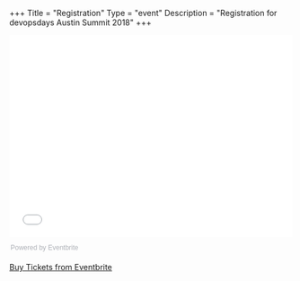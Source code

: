+++
Title = "Registration"
Type = "event"
Description = "Registration for devopsdays Austin Summit 2018"
+++
<div style="width:100%; text-align:left;"><iframe src="//eventbrite.com/tickets-external?eid=43247165436&ref=etckt" frameborder="0" height="360" width="100%" vspace="0" hspace="0" marginheight="5" marginwidth="5" scrolling="auto" allowtransparency="true"></iframe><div style="font-family:Helvetica, Arial; font-size:12px; padding:10px 0 5px; margin:2px; width:100%; text-align:left;" ><a class="powered-by-eb" style="color: #ADB0B6; text-decoration: none;" target="_blank" href="http://www.eventbrite.com/">Powered by Eventbrite</a></div></div>

<p><a href="http://www.eventbrite.com/e/devops-days-austin-2018-tickets-43247165436?ref=ebtnebtckt" class="btn btn-large" target="_blank">Buy Tickets from Eventbrite</a></p>
